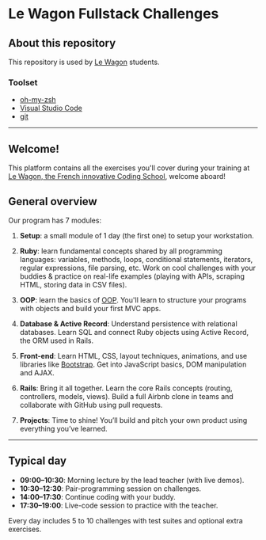 # Le Wagon Fullstack Challenges

## About this repository

This repository is used by [Le Wagon](https://www.lewagon.com) students.

### Toolset

- [oh-my-zsh](http://ohmyz.sh/)
- [Visual Studio Code](https://code.visualstudio.com/)
- [git](https://git-scm.com/)

---

## Welcome!

This platform contains all the exercises you'll cover during your training at [Le Wagon, the French innovative Coding School](http://www.lewagon.com), welcome aboard!

## General overview

Our program has 7 modules:

1. **Setup**: a small module of 1 day (the first one) to setup your workstation.

2. **Ruby**: learn fundamental concepts shared by all programming languages: variables, methods, loops, conditional statements, iterators, regular expressions, file parsing, etc. Work on cool challenges with your buddies & practice on real-life examples (playing with APIs, scraping HTML, storing data in CSV files).

3. **OOP**: learn the basics of [OOP](https://en.wikipedia.org/wiki/Object-oriented_programming). You'll learn to structure your programs with objects and build your first MVC apps.

4. **Database & Active Record**: Understand persistence with relational databases. Learn SQL and connect Ruby objects using Active Record, the ORM used in Rails.

5. **Front-end**: Learn HTML, CSS, layout techniques, animations, and use libraries like [Bootstrap](http://getbootstrap.com/). Get into JavaScript basics, DOM manipulation and AJAX.

6. **Rails**: Bring it all together. Learn the core Rails concepts (routing, controllers, models, views). Build a full Airbnb clone in teams and collaborate with GitHub using pull requests.

7. **Projects**: Time to shine! You’ll build and pitch your own product using everything you’ve learned.

---

## Typical day

- **09:00–10:30**: Morning lecture by the lead teacher (with live demos).
- **10:30–12:30**: Pair-programming session on challenges.
- **14:00–17:30**: Continue coding with your buddy.
- **17:30–19:00**: Live-code session to practice with the teacher.

Every day includes 5 to 10 challenges with test suites and optional extra exercises.